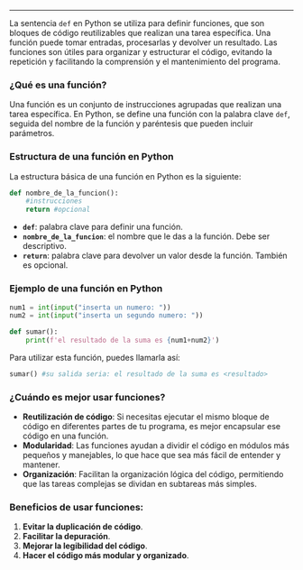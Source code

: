 ___
La sentencia `def` en Python se utiliza para definir funciones, que son bloques de código reutilizables que realizan una tarea específica. Una función puede tomar entradas, procesarlas y devolver un resultado. Las funciones son útiles para organizar y estructurar el código, evitando la repetición y facilitando la comprensión y el mantenimiento del programa.

### ¿Qué es una función?
Una función es un conjunto de instrucciones agrupadas que realizan una tarea específica. En Python, se define una función con la palabra clave `def`, seguida del nombre de la función y paréntesis que pueden incluir parámetros. 

### Estructura de una función en Python
La estructura básica de una función en Python es la siguiente:

```python
def nombre_de_la_funcion():
	#instrucciones
	return #opcional
```

- **`def`**: palabra clave para definir una función.
- **`nombre_de_la_funcion`**: el nombre que le das a la función. Debe ser descriptivo.
- **`return`**: palabra clave para devolver un valor desde la función. También es opcional.

### Ejemplo de una función en Python

```python
num1 = int(input("inserta un numero: ")) 
num2 = int(input("inserta un segundo numero: "))

def sumar():
	print(f'el resultado de la suma es {num1+num2}')

```

Para utilizar esta función, puedes llamarla así:

```python
sumar() #su salida seria: el resultado de la suma es <resultado>
```

### ¿Cuándo es mejor usar funciones?
- **Reutilización de código**: Si necesitas ejecutar el mismo bloque de código en diferentes partes de tu programa, es mejor encapsular ese código en una función.
- **Modularidad**: Las funciones ayudan a dividir el código en módulos más pequeños y manejables, lo que hace que sea más fácil de entender y mantener.
- **Organización**: Facilitan la organización lógica del código, permitiendo que las tareas complejas se dividan en subtareas más simples.

### Beneficios de usar funciones:
1. **Evitar la duplicación de código**.
2. **Facilitar la depuración**.
3. **Mejorar la legibilidad del código**.
4. **Hacer el código más modular y organizado**.